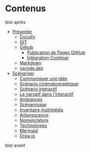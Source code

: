 # Contenus
test après 
<!-- generateSubNav -->
* [Présenter](/contenus/1_presentation/)
    * [Docsify](/contenus/1_presentation/docsify/)
    * [GIT](/contenus/1_presentation/git/)
    * [Github](/contenus/1_presentation/github/)
        * [Publication de Pages GitHub](/contenus/1_presentation/github/pages/)
        * [Intégration Continue](/contenus/1_presentation/github/scriptCI/)
    * [Markdown](/contenus/1_presentation/markdown/)
    * [vscode.dev](/contenus/1_presentation/vscodeDev/)
* [Scénariser](/contenus/2_scenarisation/)
    * [Communiquer une idée](/contenus/2_scenarisation/00_ideation/)
    * [Scénario cinématographique](/contenus/2_scenarisation/10_scenario_cinema/)
    * [Scénario interactif](/contenus/2_scenarisation/11_scenario_interactif/)
    * [Le narratif dans l'interactif](/contenus/2_scenarisation/12_scenario_narratif/)
    * [Ambiances](/contenus/2_scenarisation/20_moodboard/)
    * [Scénarimage](/contenus/2_scenarisation/30_scenarimage/)
    * [Inventaire multimédia](/contenus/2_scenarisation/31_inventaire_multimedia/)
    * [Arborescence](/contenus/2_scenarisation/32_arborescence/)
    * [Nomenclature](/contenus/2_scenarisation/33_nomenclature/)
    * [Technologies](/contenus/2_scenarisation/40_technologie/)
    * [Mermaid](/contenus/2_scenarisation/80_mermaid/)
    * [Draw.io](/contenus/2_scenarisation/81_drawio/)
<!-- generateSubNavEnd -->

test avant

